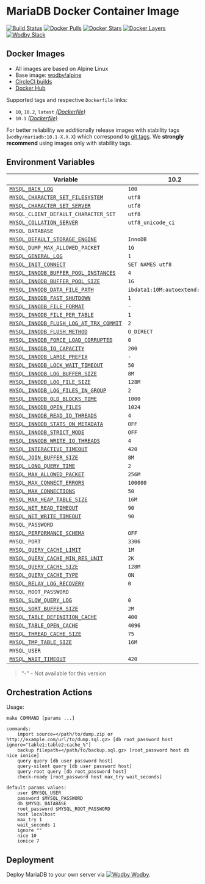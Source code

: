 # MariaDB Docker Container Image

[![Build Status](https://circleci.com/gh/wodby/mariadb/tree/master.svg?style=shield&circle-token=cc886e09fd6fd0458c7d0e4563ab90d072ccd0bc)](https://circleci.com/gh/wodby/mariadb)
[![Docker Pulls](https://img.shields.io/docker/pulls/wodby/mariadb.svg)](https://hub.docker.com/r/wodby/mariadb)
[![Docker Stars](https://img.shields.io/docker/stars/wodby/mariadb.svg)](https://hub.docker.com/r/wodby/mariadb)
[![Docker Layers](https://images.microbadger.com/badges/image/wodby/mariadb.svg)](https://microbadger.com/images/wodby/mariadb)
[![Wodby Slack](http://slack.wodby.com/badge.svg)](http://slack.wodby.com)

## Docker Images

* All images are based on Alpine Linux
* Base image: [wodby/alpine](https://github.com/wodby/alpine)
* [CircleCI builds](https://circleci.com/gh/wodby/mariadb) 
* [Docker Hub](https://hub.docker.com/r/wodby/mariadb)

Supported tags and respective `Dockerfile` links:

* `10`, `10.2`, `latest` [_(Dockerfile)_](https://github.com/wodby/mariadb/tree/master/10/Dockerfile)
* `10.1` [_(Dockerfile)_](https://github.com/wodby/mariadb/tree/master/10/Dockerfile)

For better reliability we additionally release images with stability tags (`wodby/mariadb:10.1-X.X.X`) which correspond to [git tags](https://github.com/wodby/mariadb/releases). We **strongly recommend** using images only with stability tags. 

## Environment Variables

[`MYSQL_BACK_LOG`]: https://mariadb.com/kb/en/library/server-system-variables#back_log
[`MYSQL_CHARACTER_SET_FILESYSTEM`]: https://mariadb.com/kb/en/library/server-system-variables#character_set_filesystem 
[`MYSQL_CHARACTER_SET_SERVER`]: https://mariadb.com/kb/en/library/server-system-variables#character_set_server 
[`MYSQL_COLLATION_SERVER`]: https://mariadb.com/kb/en/library/server-system-variables#collation_server
[`MYSQL_DEFAULT_STORAGE_ENGINE`]: https://mariadb.com/kb/en/library/server-system-variables#default_storage_engine
[`MYSQL_GENERAL_LOG`]: https://mariadb.com/kb/en/library/server-system-variables#general_log
[`MYSQL_INIT_CONNECT`]: https://mariadb.com/kb/en/library/server-system-variables#init_connect
[`MYSQL_INNODB_BUFFER_POOL_INSTANCES`]: https://mariadb.com/kb/en/library/xtradbinnodb-server-system-variables#innodb_buffer_pool_instances
[`MYSQL_INNODB_BUFFER_POOL_SIZE`]: https://mariadb.com/kb/en/library/xtradbinnodb-server-system-variables#innodb_buffer_pool_size
[`MYSQL_INNODB_DATA_FILE_PATH`]: https://mariadb.com/kb/en/library/xtradbinnodb-server-system-variables#innodb_data_file_path
[`MYSQL_INNODB_FAST_SHUTDOWN`]: https://mariadb.com/kb/en/library/xtradbinnodb-server-system-variables#innodb_fast_shutdown
[`MYSQL_INNODB_FILE_FORMAT`]: https://mariadb.com/kb/en/library/xtradbinnodb-server-system-variables#innodb_file_format
[`MYSQL_INNODB_FILE_PER_TABLE`]: https://mariadb.com/kb/en/library/xtradbinnodb-server-system-variables#innodb_file_per_table
[`MYSQL_INNODB_FLUSH_LOG_AT_TRX_COMMIT`]: https://mariadb.com/kb/en/library/xtradbinnodb-server-system-variables#innodb_flush_log_at_trx_commit
[`MYSQL_INNODB_FLUSH_METHOD`]: https://mariadb.com/kb/en/library/xtradbinnodb-server-system-variables#innodb_flush_method
[`MYSQL_INNODB_FORCE_LOAD_CORRUPTED`]: https://mariadb.com/kb/en/library/xtradbinnodb-server-system-variables#innodb_force_load_corrupted
[`MYSQL_INNODB_IO_CAPACITY`]: https://mariadb.com/kb/en/library/xtradbinnodb-server-system-variables#innodb_io_capacity
[`MYSQL_INNODB_LARGE_PREFIX`]: https://mariadb.com/kb/en/library/xtradbinnodb-server-system-variables#innodb_large_prefix
[`MYSQL_INNODB_LOCK_WAIT_TIMEOUT`]: https://mariadb.com/kb/en/library/xtradbinnodb-server-system-variables#innodb_lock_wait_timeout
[`MYSQL_INNODB_LOG_BUFFER_SIZE`]: https://mariadb.com/kb/en/library/xtradbinnodb-server-system-variables#innodb_log_buffer_size
[`MYSQL_INNODB_LOG_FILE_SIZE`]: https://mariadb.com/kb/en/library/xtradbinnodb-server-system-variables#innodb_log_file_size
[`MYSQL_INNODB_LOG_FILES_IN_GROUP`]: https://mariadb.com/kb/en/library/xtradbinnodb-server-system-variables#innodb_log_files_in_group
[`MYSQL_INNODB_OLD_BLOCKS_TIME`]: https://mariadb.com/kb/en/library/xtradbinnodb-server-system-variables#innodb_old_blocks_time
[`MYSQL_INNODB_OPEN_FILES`]: https://mariadb.com/kb/en/library/xtradbinnodb-server-system-variables#innodb_open_files
[`MYSQL_INNODB_READ_IO_THREADS`]: https://mariadb.com/kb/en/library/xtradbinnodb-server-system-variables#innodb_read_io_threads
[`MYSQL_INNODB_STATS_ON_METADATA`]: https://mariadb.com/kb/en/library/xtradbinnodb-server-system-variables#innodb_stats_on_metadata
[`MYSQL_INNODB_STRICT_MODE`]: https://mariadb.com/kb/en/library/xtradbinnodb-server-system-variables#innodb_strict_mode
[`MYSQL_INNODB_WRITE_IO_THREADS`]: https://mariadb.com/kb/en/library/xtradbinnodb-server-system-variables#innodb_write_io_threads
[`MYSQL_INTERACTIVE_TIMEOUT`]: https://mariadb.com/kb/en/library/server-system-variables#interactive_timeout
[`MYSQL_JOIN_BUFFER_SIZE`]: https://mariadb.com/kb/en/library/server-system-variables#join_buffer_size
[`MYSQL_LONG_QUERY_TIME`]: https://mariadb.com/kb/en/library/server-system-variables#long_query_time
[`MYSQL_MAX_ALLOWED_PACKET`]: https://mariadb.com/kb/en/library/server-system-variables#max_allowed_packet
[`MYSQL_MAX_CONNECT_ERRORS`]: https://mariadb.com/kb/en/library/server-system-variables#max_connect_errors
[`MYSQL_MAX_CONNECTIONS`]: https://mariadb.com/kb/en/library/server-system-variables#max_connections
[`MYSQL_MAX_HEAP_TABLE_SIZE`]: https://mariadb.com/kb/en/library/server-system-variables#max_heap_table_size
[`MYSQL_NET_READ_TIMEOUT`]: https://mariadb.com/kb/en/library/server-system-variables#net_read_timeout
[`MYSQL_NET_WRITE_TIMEOUT`]: https://mariadb.com/kb/en/library/server-system-variables#net_write_timeout
[`MYSQL_PERFORMANCE_SCHEMA`]: https://mariadb.com/kb/en/library/performance-schema-system-variables#performance_schema
[`MYSQL_QUERY_CACHE_LIMIT`]: https://mariadb.com/kb/en/library/server-system-variables#query_cache_limit
[`MYSQL_QUERY_CACHE_MIN_RES_UNIT`]: https://mariadb.com/kb/en/library/server-system-variables#query_cache_min_res_unit
[`MYSQL_QUERY_CACHE_SIZE`]: https://mariadb.com/kb/en/library/server-system-variables#query_cache_size
[`MYSQL_QUERY_CACHE_TYPE`]: https://mariadb.com/kb/en/library/server-system-variables#query_cache_type
[`MYSQL_RELAY_LOG_RECOVERY`]: https://mariadb.com/kb/en/library/replication-and-binary-log-server-system-variables#relay_log_recovery
[`MYSQL_SLOW_QUERY_LOG`]: https://mariadb.com/kb/en/library/server-system-variables#slow_query_log
[`MYSQL_SORT_BUFFER_SIZE`]: https://mariadb.com/kb/en/library/server-system-variables#sort_buffer_size
[`MYSQL_TABLE_DEFINITION_CACHE`]: https://mariadb.com/kb/en/library/server-system-variables#table_definition_cache
[`MYSQL_TABLE_OPEN_CACHE`]: https://mariadb.com/kb/en/library/server-system-variables#table_open_cache
[`MYSQL_THREAD_CACHE_SIZE`]: https://mariadb.com/kb/en/library/server-system-variables#thread_cache_size
[`MYSQL_TMP_TABLE_SIZE`]: https://mariadb.com/kb/en/library/server-system-variables#tmp_table_size
[`MYSQL_WAIT_TIMEOUT`]: https://mariadb.com/kb/en/library/server-system-variables#wait_timeout

| Variable                                 | 10.2                             | 10.1                             |
| ---------------------------------------- | -------------------------------- | -------------------------------- |
| [`MYSQL_BACK_LOG`]                       | `100`                            | `100`                            |
| [`MYSQL_CHARACTER_SET_FILESYSTEM`]       | `utf8`                           | `utf8`                           |
| [`MYSQL_CHARACTER_SET_SERVER`]           | `utf8`                           | `utf8`                           |
| `MYSQL_CLIENT_DEFAULT_CHARACTER_SET`     | `utf8`                           | `utf8`                           |
| [`MYSQL_COLLATION_SERVER`]               | `utf8_unicode_ci`                | `utf8_unicode_ci`                |
| `MYSQL_DATABASE`                         |                                  |                                  |
| [`MYSQL_DEFAULT_STORAGE_ENGINE`]         | `InnoDB`                         | `InnoDB`                         |
| `MYSQL_DUMP_MAX_ALLOWED_PACKET`          | `1G`                             | `1G`                             |
| [`MYSQL_GENERAL_LOG`]                    | `1`                              | `1`                              |
| [`MYSQL_INIT_CONNECT`]                   | `SET NAMES utf8`                 | `SET NAMES utf8`                 |
| [`MYSQL_INNODB_BUFFER_POOL_INSTANCES`]   | `4`                              | `4`                              |
| [`MYSQL_INNODB_BUFFER_POOL_SIZE`]        | `1G`                             | `1G`                             |
| [`MYSQL_INNODB_DATA_FILE_PATH`]          | `ibdata1:10M:autoextend:max:10G` | `ibdata1:10M:autoextend:max:10G` |
| [`MYSQL_INNODB_FAST_SHUTDOWN`]           | `1`                              | `1`                              |
| [`MYSQL_INNODB_FILE_FORMAT`]             | `-`                              | `barracuda`                      |
| [`MYSQL_INNODB_FILE_PER_TABLE`]          | `1`                              | `1`                              |
| [`MYSQL_INNODB_FLUSH_LOG_AT_TRX_COMMIT`] | `2`                              | `2`                              |
| [`MYSQL_INNODB_FLUSH_METHOD`]            | `O_DIRECT`                       | `O_DIRECT`                       |
| [`MYSQL_INNODB_FORCE_LOAD_CORRUPTED`]    | `0`                              | `0`                              |
| [`MYSQL_INNODB_IO_CAPACITY`]             | `200`                            | `200`                            |
| [`MYSQL_INNODB_LARGE_PREFIX`]            | `-`                              | `1`                              |
| [`MYSQL_INNODB_LOCK_WAIT_TIMEOUT`]       | `50`                             | `50`                             |
| [`MYSQL_INNODB_LOG_BUFFER_SIZE`]         | `8M`                             | `8M`                             |
| [`MYSQL_INNODB_LOG_FILE_SIZE`]           | `128M`                           | `128M`                           |
| [`MYSQL_INNODB_LOG_FILES_IN_GROUP`]      | `2`                              | `2`                              |
| [`MYSQL_INNODB_OLD_BLOCKS_TIME`]         | `1000`                           | `1000`                           |
| [`MYSQL_INNODB_OPEN_FILES`]              | `1024`                           | `1024`                           |
| [`MYSQL_INNODB_READ_IO_THREADS`]         | `4`                              | `4`                              |
| [`MYSQL_INNODB_STATS_ON_METADATA`]       | `OFF`                            | `OFF`                            |
| [`MYSQL_INNODB_STRICT_MODE`]             | `OFF`                            | `OFF`                            |
| [`MYSQL_INNODB_WRITE_IO_THREADS`]        | `4`                              | `4`                              |
| [`MYSQL_INTERACTIVE_TIMEOUT`]            | `420`                            | `420`                            |
| [`MYSQL_JOIN_BUFFER_SIZE`]               | `8M`                             | `8M`                             |
| [`MYSQL_LONG_QUERY_TIME`]                | `2`                              | `2`                              |
| [`MYSQL_MAX_ALLOWED_PACKET`]             | `256M`                           | `256M`                           |
| [`MYSQL_MAX_CONNECT_ERRORS`]             | `100000`                         | `100000`                         |
| [`MYSQL_MAX_CONNECTIONS`]                | `50`                             | `50`                             |
| [`MYSQL_MAX_HEAP_TABLE_SIZE`]            | `16M`                            | `16M`                            |
| [`MYSQL_NET_READ_TIMEOUT`]               | `90`                             | `90`                             |
| [`MYSQL_NET_WRITE_TIMEOUT`]              | `90`                             | `90`                             |
| `MYSQL_PASSWORD`                         |                                  |                                  |
| [`MYSQL_PERFORMANCE_SCHEMA`]             | `OFF`                            | `OFF`                            |
| `MYSQL_PORT`                             | `3306`                           | `3306`                           |
| [`MYSQL_QUERY_CACHE_LIMIT`]              | `1M`                             | `1M`                             |
| [`MYSQL_QUERY_CACHE_MIN_RES_UNIT`]       | `2K`                             | `2K`                             |
| [`MYSQL_QUERY_CACHE_SIZE`]               | `128M`                           | `128M`                           |
| [`MYSQL_QUERY_CACHE_TYPE`]               | `ON`                             | `ON`                             |
| [`MYSQL_RELAY_LOG_RECOVERY`]             | `0`                              | `0`                              |
| `MYSQL_ROOT_PASSWORD`                    |                                  |                                  |
| [`MYSQL_SLOW_QUERY_LOG`]                 | `0`                              | `0`                              |
| [`MYSQL_SORT_BUFFER_SIZE`]               | `2M`                             | `2M`                             |
| [`MYSQL_TABLE_DEFINITION_CACHE`]         | `400`                            | `400`                            |
| [`MYSQL_TABLE_OPEN_CACHE`]               | `4096`                           | `4096`                           |
| [`MYSQL_THREAD_CACHE_SIZE`]              | `75`                             | `75`                             |
| [`MYSQL_TMP_TABLE_SIZE`]                 | `16M`                            | `16M`                            |
| `MYSQL_USER`                             |                                  |                                  |
| [`MYSQL_WAIT_TIMEOUT`]                   | `420`                            | `420`                            |

> "-" - Not available for this version

## Orchestration Actions

Usage:
```
make COMMAND [params ...]
 
commands:
    import source=</path/to/dump.zip or http://example.com/url/to/dump.sql.gz> [db root_password host ignore="table1;table2;cache_%"] 
    backup filepath=</path/to/backup.sql.gz> [root_password host db nice ionice] 
    query query [db user password host] 
    query-silent query [db user password host] 
    query-root query [db root_password host]
    check-ready [root_password host max_try wait_seconds]  
    
default params values:
    user $MYSQL_USER
    password $MYSQL_PASSWORD
    db $MYSQL_DATABASE
    root_password $MYSQL_ROOT_PASSWORD
    host localhost
    max_try 1
    wait_seconds 1
    ignore ""
    nice 10
    ionice 7
```

## Deployment

Deploy MariaDB to your own server via [![Wodby](https://www.google.com/s2/favicons?domain=wodby.com) Wodby](https://cloud.wodby.com/stackhub/3aa42a7c-db8b-40e9-aa3c-06218724fae6/overview).
